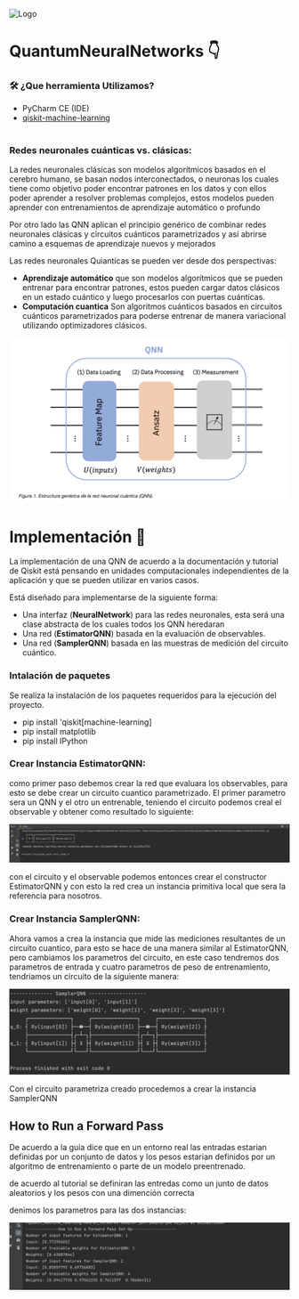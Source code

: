 ![Logo](https://upload.wikimedia.org/wikipedia/commons/thumb/0/0f/Logo_de_la_Escuela_Colombiana_de_Ingenier%C3%ADa.svg/2560px-Logo_de_la_Escuela_Colombiana_de_Ingenier%C3%ADa.svg.png)

# QuantumNeuralNetworks 👇

### 🛠️ ¿Que herramienta Utilizamos? 

- PyCharm CE (IDE)
- [qiskit-machine-learning](https://qiskit.org/documentation/machine-learning/tutorials/01_neural_networks.html)

#

### Redes neuronales cuánticas vs. clásicas:

La redes neuronales clásicas son modelos algorítmicos basados en el cerebro humano, se basan nodos interconectados, o neuronas los cuales tiene como objetivo poder encontrar patrones en los datos y con ellos poder aprender a resolver problemas complejos, estos modelos pueden aprender con entrenamientos de aprendizaje automático o profundo

Por otro lado las QNN aplican el principio genérico de combinar redes neuronales clásicas y circuitos cuánticos parametrizados y así abrirse camino a esquemas de aprendizaje nuevos y mejorados

Las redes neuronales Quianticas se pueden ver desde dos perspectivas:

- **Aprendizaje automático** que son modelos algorítmicos que se pueden entrenar para encontrar patrones, estos pueden cargar datos clásicos en un estado cuántico y luego procesarlos con puertas cuánticas.
- **Computación cuantica** Son algoritmos cuánticos basados en circuitos cuánticos parametrizados para poderse entrenar de manera variacional utilizando optimizadores clásicos.

![test1](https://github.com/IngEdwinV/QuantumNeuralNetworks/blob/main/Imagenes/test1.png)

# Implementación 🚀

La implementación de una QNN de acuerdo a la documentación y tutorial de Qiskit está pensando en unidades computacionales independientes de la aplicación y que se pueden utilizar en varios casos.

Está diseñado para implementarse de la siguiente forma:

* Una interfaz (**NeuralNetwork**) para las redes neuronales, esta será una clase abstracta de los cuales todos los QNN heredaran
* Una red (**EstimatorQNN**) basada en la evaluación de observables.
* Una red (**SamplerQNN**) basada en las muestras de medición del circuito cuántico.

### Intalación de paquetes

Se realiza la instalación de los paquetes requeridos para la ejecución del proyecto. 
- pip install 'qiskit[machine-learning] 
- pip install matplotlib 
- pip install IPython

### Crear Instancia **EstimatorQNN**:

como primer paso debemos crear la red que evaluara los observables, para esto se debe crear un circuito cuantico parametrizado.
El primer parametro sera un QNN y el otro un entrenable, teniendo el circuito podemos creal el observable y obtener como resultado lo siguiente:

![test2](https://github.com/IngEdwinV/QuantumNeuralNetworks/blob/main/Imagenes/test2.png)

con el circuito y el observable podemos entonces crear el constructor EstimatorQNN y con esto la red crea un instancia primitiva local que sera la referencia para nosotros.

### Crear Instancia **SamplerQNN**:

Ahora vamos a crea la instancia que mide las mediciones resultantes de un circuito cuantico, para esto se hace de una manera similar al EstimatorQNN, pero cambiamos los parametros del circuito, en este caso tendremos dos parametros de entrada  y cuatro parametros de peso de entrenamiento, tendriamos un circuito de la siguiente manera:

![test3](https://github.com/IngEdwinV/QuantumNeuralNetworks/blob/main/Imagenes/test3.png)

Con el circuito parametriza creado procedemos a crear la instancia SamplerQNN

## How to Run a Forward Pass

De acuerdo a la guia dice que en un entorno real las entradas estarian definidas por un conjunto de datos y los pesos estarian definidos por un algoritmo de entrenamiento o parte de un modelo preentrenado.

de acuerdo al tutorial se definiran las entredas como un junto de datos aleatorios y los pesos con una dimención correcta

denimos los parametros para las dos instancias:

![test4](https://github.com/IngEdwinV/QuantumNeuralNetworks/blob/main/Imagenes/test4.png)




